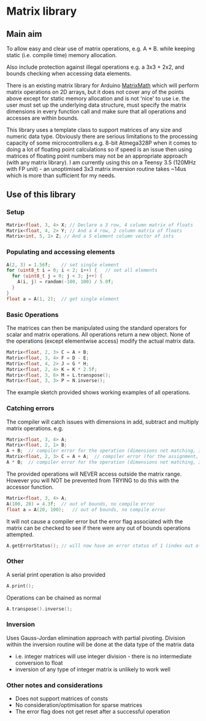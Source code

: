 # Matrix library

## Main aim
To allow easy and clear use of matrix operations, e.g. A * B. while keeping static (i.e. compile time) memory allocation.

Also include protection against illegal operations e.g. a 3x3 + 2x2, and bounds checking when accessing data elements.

There is an existing matrix library for Arduino [MatrixMath](https://playground.arduino.cc/Code/MatrixMath) which will perform matrix operations on 2D arrays, but it does not cover any of the points above except for static memory allocation and is not 'nice' to use i.e. the user must set up the underlying data structure, must specify the matrix dimensions in every function call and make sure that all operations and accesses are within bounds.

This library uses a template class to support matrices of any size and numeric data type.
Obviously there are serious limitations to the processing capacity of some microcontrollers e.g. 8-bit Atmega328P when it comes to doing a lot of floating point calculations so if speed is an issue then using matrices of floating point numbers may not be an appropriate approach (with any matrix library).
I am currently using this on a Teensy 3.5 (120MHz with FP unit)  - an unoptimised 3x3 matrix inversion routine takes ~14us which is more than sufficient for my needs.

## Use of this library
### Setup
```C++
Matrix<float, 3, 4> X; // Declare a 3 row, 4 column matrix of floats
Matrix<float, 4, 2> Y; // And a 4 row, 2 column matrix of floats
Matrix<int, 5, 1> Z; // And a 5 element column vector of ints
```

### Populating and accessing elements
```C++
A(2, 3) = 1.56f;	// set single element
for (uint8_t i = 0; i < 2; i++) {	// set all elements
  for (uint8_t j = 0; j < 3; j++) {
    A(i, j) = random(-100, 100) / 5.0f;
  }
}
float a = A(1, 2);	// get single element
```

### Basic Operations
The matrices can then be manipulated using the standard operators for scalar and matrix operations.
All operations return a new object. None of the operations (except elementwise access) modify the actual matrix data.
```C++
Matrix<float, 2, 3> C = A + B;
Matrix<float, 3, 4> F = D - E;
Matrix<float, 4, 2> J = G * H;
Matrix<float, 2, 4> K = K * 2.5f;
Matrix<float, 3, 6> M = L.transpose();
Matrix<float, 3, 3> P = N.inverse();
```
The example sketch provided shows working examples of all operations.

### Catching errors
The compiler will catch issues with dimensions in add, subtract and multiply matrix operations.
e.g. 
```C++
Matrix<float, 3, 4> A;
Matrix<float, 2, 1> B;
A + B;	// compiler error for the operation (dimensions not matching, 3x4 + 2x1)
Matrix<float, 2, 3> C = A + A;	// compiler error (for the assignment, 2x3 = 3x4)
A * B;	// compiler error for the operation (dimensions not matching, 3x4 * 2x1)
```

The provided operations will NEVER access outside the matrix range.
However you will NOT be prevented from TRYING to do this with the accessor function.
```C++
Matrix<float, 3, 4> A;
A(100, 20) = 4.3f;	// out of bounds, no compile error
float a = A(20, 100);	// out of bounds, no compile error
```
It will not cause a compiler error but the error flag associated with the matrix can be checked to see if there were any out of bounds operations attempted.
```C++
A.getErrorStatus(); // will now have an error status of 1 (index out of range)
```

### Other
A serial print operation is also provided
```C++
A.print();
```
Operations can be chained as normal
```C++
A.transpose().inverse();
```


### Inversion
Uses Gauss-Jordan elimination approach with partial pivoting.
Division within the inversion routine will be done at the data type of the matrix data
- i.e. integer matrices will use integer division - there is no intermediate conversion to float
- inversion of any type of integer matrix is unlikely to work well

### Other notes and considerations
- Does not support matrices of consts
- No consideration/optimisation for sparse matrices
- The error flag does not get reset after a successful operation

